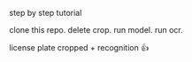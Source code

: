 step by step tutorial

clone this repo.
delete crop.
run model.
run ocr.

license plate cropped + recognition 👍
